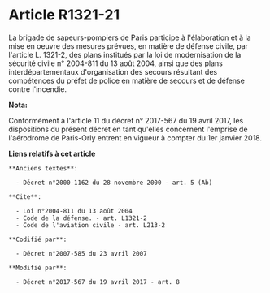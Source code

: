 # Article R1321-21

La brigade de sapeurs-pompiers de Paris participe à l'élaboration et à la mise en oeuvre des mesures prévues, en matière de
défense civile, par l'article L. 1321-2, des plans institués par la loi de modernisation de la sécurité civile n° 2004-811 du
13 août 2004, ainsi que des plans interdépartementaux d'organisation des secours résultant des compétences du préfet de
police en matière de secours et de défense contre l'incendie.

**Nota:**

Conformément à l'article 11 du décret n° 2017-567 du 19 avril 2017, les dispositions du présent décret en tant qu'elles
concernent l'emprise de l'aérodrome de Paris-Orly entrent en vigueur à compter du 1er janvier 2018.

**Liens relatifs à cet article**

	**Anciens textes**:

	  - Décret n°2000-1162 du 28 novembre 2000 - art. 5 (Ab)

	**Cite**:

	  - Loi n°2004-811 du 13 août 2004
	  - Code de la défense. - art. L1321-2
	  - Code de l'aviation civile - art. L213-2

	**Codifié par**:

	  - Décret n°2007-585 du 23 avril 2007

	**Modifié par**:

	  - Décret n°2017-567 du 19 avril 2017 - art. 8
